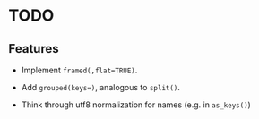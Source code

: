 TODO
====

Features
--------
 
 * Implement `framed(,flat=TRUE)`.

 * Add `grouped(keys=)`, analogous to `split()`.

 * Think through utf8 normalization for names (e.g. in `as_keys()`)
